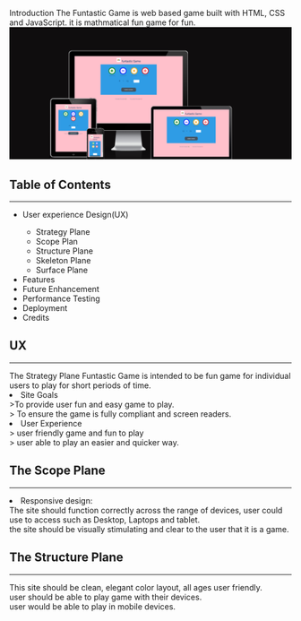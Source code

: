 Introduction
The Funtastic Game is web based game built with HTML, CSS and JavaScript. it is mathmatical fun game for fun.
<img src="assets/images/first.png">

<h2>Table of Contents</h2>
<hr>
<ul>
<li>User experience Design(UX)</li>
<ul>
<li>Strategy Plane</li>
<li>Scope Plan</li>
<li>Structure Plane</li>
<li>Skeleton Plane</li>
<li>Surface Plane</li>
</ul>
<li>Features</li>
<li>Future Enhancement</li>
<li>Performance Testing</li>
<li>Deployment</li>
<li>Credits</li>
</ul>
<h2>UX</h2>
<hr>
The Strategy Plane
Funtastic Game is intended to be fun game for individual users to play for short periods of time.
<li>Site Goals</li>
>To provide user fun and easy game to play.
<br>
> To ensure the game is fully compliant and screen readers.
<li>User Experience </li>
> user friendly game and fun to play
<br>
> user able to play an easier and quicker way.

<h2>The Scope Plane</h2>
<hr>
<li>Responsive design:</li>
The site should function correctly across the range of devices, user could use to access such as Desktop, Laptops and tablet.
<br>
the site should be visually stimulating and clear to the user that it is a game.

<h2>The Structure Plane</h2>
<hr>
This site should be clean, elegant color layout, all ages user friendly.
<br>
user should be able to play game with their devices.
<br>
user would be able to play in mobile devices.


